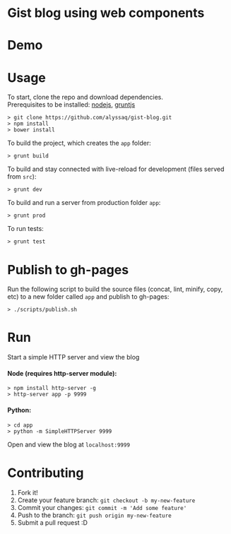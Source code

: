 Gist blog using web components
==


Demo
==


Usage
==
To start, clone the repo and download dependencies.    
Prerequisites to be installed: [nodejs](www.nodejs.org), [gruntjs](www.gruntjs.com)

    > git clone https://github.com/alyssaq/gist-blog.git
    > npm install
    > bower install

To build the project, which creates the `app` folder:
    
    > grunt build
    
To build and stay connected with live-reload for development (files served from `src`):
    
    > grunt dev
    
To build and run a server from production folder `app`:
    
    > grunt prod

To run tests:
    
    > grunt test

Publish to gh-pages
==
Run the following script to build the source files (concat, lint, minify, copy, etc) to a new folder called `app` and publish to gh-pages:

    > ./scripts/publish.sh

Run
==
Start a simple HTTP server and view the blog

#### Node (requires http-server module): 

    > npm install http-server -g
    > http-server app -p 9999

#### Python:

    > cd app
    > python -m SimpleHTTPServer 9999

Open and view the blog at `localhost:9999`

Contributing
==
1. Fork it!
2. Create your feature branch: `git checkout -b my-new-feature`
3. Commit your changes: `git commit -m 'Add some feature'`
4. Push to the branch: `git push origin my-new-feature`
5. Submit a pull request :D

